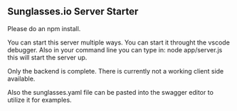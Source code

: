 ## Sunglasses.io Server Starter
Please do an npm install.

You can start this server multiple ways. You can start it throught the vscode debugger. Also in your command line you can type in: 
node app/server.js   
this will start the server up.

Only the backend is complete. There is currently not a working client side available.

Also the sunglasses.yaml file can be pasted into the swagger editor to utilize it for examples.
